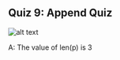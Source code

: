 ## Quiz 9: Append Quiz

![alt text](./media/quiz-09-append-quiz.JPG "append quiz")

A: The value of len(p) is 3

